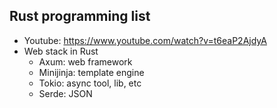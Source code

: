 ## Rust programming list

- Youtube: https://www.youtube.com/watch?v=t6eaP2AjdyA
- Web stack in Rust
  - Axum: web framework
  - Minijinja: template engine
  - Tokio: async tool, lib, etc
  - Serde: JSON
